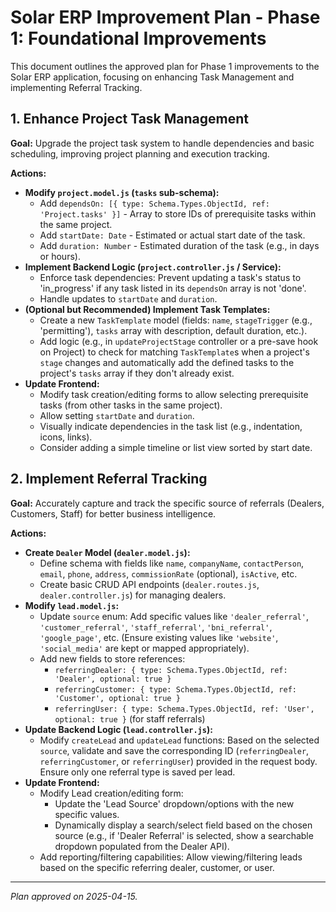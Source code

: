 # Solar ERP Improvement Plan - Phase 1: Foundational Improvements

This document outlines the approved plan for Phase 1 improvements to the Solar ERP application, focusing on enhancing Task Management and implementing Referral Tracking.

## 1. Enhance Project Task Management

**Goal:** Upgrade the project task system to handle dependencies and basic scheduling, improving project planning and execution tracking.

**Actions:**

*   **Modify `project.model.js` (`tasks` sub-schema):**
    *   Add `dependsOn: [{ type: Schema.Types.ObjectId, ref: 'Project.tasks' }]` - Array to store IDs of prerequisite tasks within the same project.
    *   Add `startDate: Date` - Estimated or actual start date of the task.
    *   Add `duration: Number` - Estimated duration of the task (e.g., in days or hours).
*   **Implement Backend Logic (`project.controller.js` / Service):**
    *   Enforce task dependencies: Prevent updating a task's status to 'in_progress' if any task listed in its `dependsOn` array is not 'done'.
    *   Handle updates to `startDate` and `duration`.
*   **(Optional but Recommended) Implement Task Templates:**
    *   Create a new `TaskTemplate` model (fields: `name`, `stageTrigger` (e.g., 'permitting'), `tasks` array with description, default duration, etc.).
    *   Add logic (e.g., in `updateProjectStage` controller or a pre-save hook on Project) to check for matching `TaskTemplate`s when a project's `stage` changes and automatically add the defined tasks to the project's `tasks` array if they don't already exist.
*   **Update Frontend:**
    *   Modify task creation/editing forms to allow selecting prerequisite tasks (from other tasks in the same project).
    *   Allow setting `startDate` and `duration`.
    *   Visually indicate dependencies in the task list (e.g., indentation, icons, links).
    *   Consider adding a simple timeline or list view sorted by start date.

## 2. Implement Referral Tracking

**Goal:** Accurately capture and track the specific source of referrals (Dealers, Customers, Staff) for better business intelligence.

**Actions:**

*   **Create `Dealer` Model (`dealer.model.js`):**
    *   Define schema with fields like `name`, `companyName`, `contactPerson`, `email`, `phone`, `address`, `commissionRate` (optional), `isActive`, etc.
    *   Create basic CRUD API endpoints (`dealer.routes.js`, `dealer.controller.js`) for managing dealers.
*   **Modify `lead.model.js`:**
    *   Update `source` enum: Add specific values like `'dealer_referral'`, `'customer_referral'`, `'staff_referral'`, `'bni_referral'`, `'google_page'`, etc. (Ensure existing values like `'website'`, `'social_media'` are kept or mapped appropriately).
    *   Add new fields to store references:
        *   `referringDealer: { type: Schema.Types.ObjectId, ref: 'Dealer', optional: true }`
        *   `referringCustomer: { type: Schema.Types.ObjectId, ref: 'Customer', optional: true }`
        *   `referringUser: { type: Schema.Types.ObjectId, ref: 'User', optional: true }` (for staff referrals)
*   **Update Backend Logic (`lead.controller.js`):**
    *   Modify `createLead` and `updateLead` functions: Based on the selected `source`, validate and save the corresponding ID (`referringDealer`, `referringCustomer`, or `referringUser`) provided in the request body. Ensure only one referral type is saved per lead.
*   **Update Frontend:**
    *   Modify Lead creation/editing form:
        *   Update the 'Lead Source' dropdown/options with the new specific values.
        *   Dynamically display a search/select field based on the chosen source (e.g., if 'Dealer Referral' is selected, show a searchable dropdown populated from the Dealer API).
    *   Add reporting/filtering capabilities: Allow viewing/filtering leads based on the specific referring dealer, customer, or user.

---
*Plan approved on 2025-04-15.*